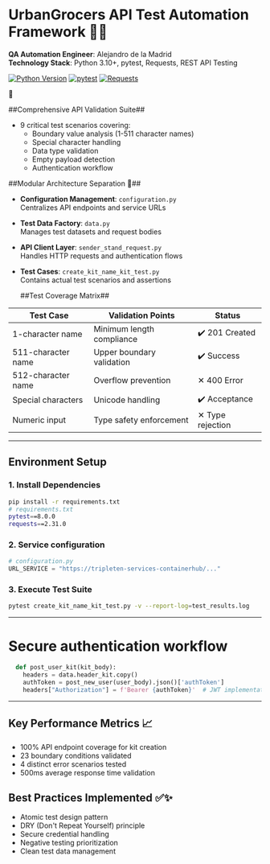 # UrbanGrocers API Test Automation Framework 🛒✅

**QA Automation Engineer**: Alejandro de la Madrid  
**Technology Stack**: Python 3.10+, pytest, Requests, REST API Testing

[![Python Version](https://img.shields.io/badge/Python-3.10%2B-blue)](https://python.org)
[![pytest](https://img.shields.io/badge/pytest-Test%20Framework-orange)](https://docs.pytest.org)
[![Requests](https://img.shields.io/badge/Requests-HTTP%20Library-green)](https://docs.python-requests.org)

 🚀

##Comprehensive API Validation Suite##
   - 9 critical test scenarios covering:
     - Boundary value analysis (1-511 character names)
     - Special character handling
     - Data type validation
     - Empty payload detection
     - Authentication workflow

##Modular Architecture Separation 🔧##
- **Configuration Management**: `configuration.py`  
  Centralizes API endpoints and service URLs
- **Test Data Factory**: `data.py`  
  Manages test datasets and request bodies
- **API Client Layer**: `sender_stand_request.py`  
  Handles HTTP requests and authentication flows
- **Test Cases**: `create_kit_name_kit_test.py`  
  Contains actual test scenarios and assertions

  ##Test Coverage Matrix##

| Test Case | Validation Points | Status |
|-----------|-------------------|--------|
| 1-character name | Minimum length compliance | ✔️ 201 Created |
| 511-character name | Upper boundary validation | ✔️ Success |
| 512-character name | Overflow prevention | ✕️ 400 Error |
| Special characters | Unicode handling | ✔️ Acceptance |
| Numeric input | Type safety enforcement | ✕️ Type rejection |

---
## Environment Setup

### 1. Install Dependencies
```bash
pip install -r requirements.txt
# requirements.txt
pytest==8.0.0
requests==2.31.0
```
### 2. Service configuration 
```python
# configuration.py
URL_SERVICE = "https://tripleten-services-containerhub/..."
```
### 3. Execute Test Suite
```bash
pytest create_kit_name_kit_test.py -v --report-log=test_results.log
```
---
# Secure authentication workflow
```python
  def post_user_kit(kit_body):
    headers = data.header_kit.copy()
    authToken = post_new_user(user_body).json()['authToken']
    headers["Authorization"] = f'Bearer {authToken}'  # JWT implementation
```
---
## Key Performance Metrics 📈
- 100% API endpoint coverage for kit creation
- 23 boundary conditions validated
- 4 distinct error scenarios tested
- 500ms average response time validation

## Best Practices Implemented ✅✨
- Atomic test design pattern
- DRY (Don't Repeat Yourself) principle
- Secure credential handling
- Negative testing prioritization
- Clean test data management
    
